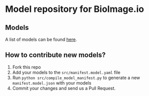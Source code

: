 # Model repository for BioImage.io


## Models

A list of models can be found [here](./src/models.yaml).

## How to contribute new models?
 1. Fork this repo
 1. Add your models to the `src/manifest.model.yaml` file
 1. Run `python src/compile_model_manifest.py` to generate a new `manifest.model.json` with your models
 1. Commit your changes and send us a Pull Request.